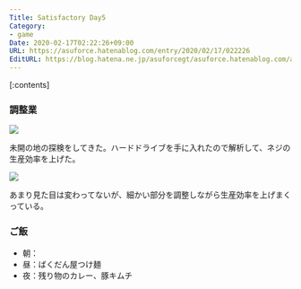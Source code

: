 ```yaml
---
Title: Satisfactory Day5
Category:
- game
Date: 2020-02-17T02:22:26+09:00
URL: https://asuforce.hatenablog.com/entry/2020/02/17/022226
EditURL: https://blog.hatena.ne.jp/asuforcegt/asuforce.hatenablog.com/atom/entry/26006613515043811
---
```


[:contents]

###  調整業

<span itemtype="http://schema.org/Photograph" itemscope="itemscope"><img class="magnifiable" src="https://lh3.googleusercontent.com/-iOs66baKEoQ/XkkcxQV60cI/AAAAAAABIP0/PHKGvcKJwb0Tuj5kIXZzjTLqBjNXqAdpQCE0YBhgL/s1200/Satisfactory%2BScreenshot%2B2020.02.16%2B-%2B19.43.07.55.png" itemprop="image"></span>

未開の地の探検をしてきた。ハードドライブを手に入れたので解析して、ネジの生産効率を上げた。

<span itemtype="http://schema.org/Photograph" itemscope="itemscope"><img class="magnifiable" src="https://lh3.googleusercontent.com/-lFY5cMJ9SQE/XkloO8dUH3I/AAAAAAABIQI/fvt-PXaTt3UdlZgTKeD34_KVARYlKm_dACE0YBhgL/s1200/Satisfactory%2BScreenshot%2B2020.02.17%2B-%2B01.05.02.97.png" itemprop="image"></span>

あまり見た目は変わってないが、細かい部分を調整しながら生産効率を上げまくっている。

### ご飯

- 朝：
- 昼：ばくだん屋つけ麺
- 夜：残り物のカレー、豚キムチ
